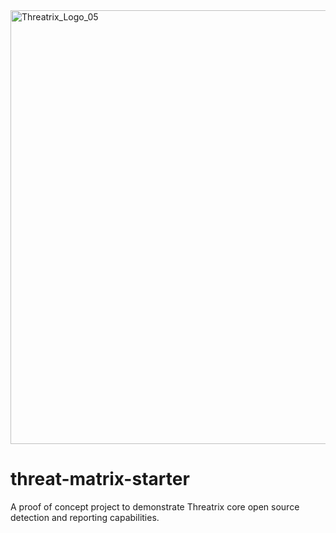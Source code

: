 
<img width="694" alt="Threatrix_Logo_05" width="250" src="https://user-images.githubusercontent.com/33268211/230469328-7779f3d5-bb8d-4cef-911c-23650fec33c7.png">

# threat-matrix-starter
A proof of concept project to demonstrate Threatrix core open source detection and reporting capabilities. 
